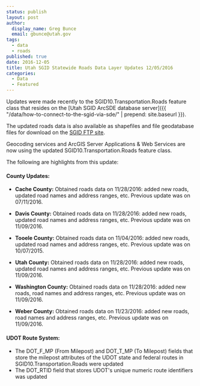 ```yaml
---
status: publish
layout: post
author:
  display_name: Greg Bunce
  email: gbunce@utah.gov
tags:
  - data
  - roads
published: true
date: 2016-12-05
title: Utah SGID Statewide Roads Data Layer Updates 12/05/2016
categories:
  - Data
  - Featured
---
```


Updates were made recently to the SGID10.Transportation.Roads feature class that resides on the [Utah SGID ArcSDE database server]({{ "/data/how-to-connect-to-the-sgid-via-sde/" | prepend: site.baseurl }}).

The updated roads data is also available as shapefiles and file geodatabase files for download on the [SGID FTP site](ftp://ftp.agrc.utah.gov/UtahSGID_Vector/UTM12_NAD83/TRANSPORTATION/PackagedData/_Statewide/UtahRoadAndHighwaySystem/).

Geocoding services and ArcGIS Server Applications & Web Services are now using the updated SGID10.Transportation.Roads feature class.

The following are highlights from this update:

#### County Updates:

- **Cache County:** Obtained roads data on 11/28/2016: added new roads, updated road names and address ranges, etc. Previous update was on 07/11/2016.

- **Davis County:** Obtained roads data on 11/28/2016: added new roads, updated road names and address ranges, etc. Previous update was on 11/09/2016.

- **Tooele County:** Obtained roads data on 11/04/2016: added new roads, updated road names and address ranges, etc. Previous update was on 10/07/2015.

- **Utah County:** Obtained roads data on 11/28/2016: added new roads, updated road names and address ranges, etc. Previous update was on 11/09/2016.

- **Washington County:** Obtained roads data on 11/28/2016: added new roads, road names and address ranges, etc. Previous update was on 11/09/2016.

- **Weber County:** Obtained roads data on 11/23/2016: added new roads, road names and address ranges, etc. Previous update was on 11/09/2016.

#### UDOT Route System:

- The DOT_F_MP (From Milepost) and DOT_T_MP (To Milepost) fields that store the milepost attributes of the UDOT state and federal routes in SGID10.Transportation.Roads were updated
- The DOT_RTID field that stores UDOT's unique numeric route identifiers was updated
